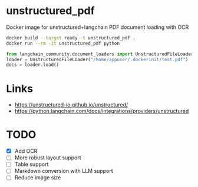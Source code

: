 # unstructured_pdf
Docker image for unstructured+langchain PDF document loading with OCR

```bash
docker build --target ready -t unstructured_pdf .
docker run --rm -it unstructured_pdf python
```

```python
from langchain_community.document_loaders import UnstructuredFileLoader
loader = UnstructuredFileLoader("/home/appuser/.dockerinit/test.pdf")
docs = loader.load()
```

# Links
* https://unstructured-io.github.io/unstructured/
* https://python.langchain.com/docs/integrations/providers/unstructured

# TODO
* [x] Add OCR
* [ ] More robust layout support
* [ ] Table support
* [ ] Markdown conversion with LLM support
* [ ] Reduce image size
